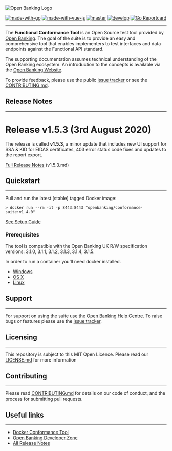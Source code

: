 ![Open Banking Logo](https://bitbucket.org/openbankingteam/conformance-suite/raw/99b76db5f60bb4d790d6f32bffae29cbe95a3661/docs/static_files/OBIE_logotype_blue_RGB.PNG)

[![made-with-go](https://img.shields.io/badge/Made%20with-Go-1f425Ff.svg)](https://www.golang.org/)
[![made-with-vue-js](https://img.shields.io/badge/Made%20with-Vue.JS-1f425Ff.svg)](https://vuejs.org/)
[![master](https://img.shields.io/bitbucket/pipelines/openbankingteam/conformance-suite/master.svg)](https://bitbucket.org/openbankingteam/conformance-suite/addon/pipelines/home#!/results/branch/master/page/1)
[![develop](https://img.shields.io/bitbucket/pipelines/openbankingteam/conformance-suite/develop.svg)](https://bitbucket.org/openbankingteam/conformance-suite/addon/pipelines/home#!/results/branch/develop/page/1)
[![Go Reportcard](https://goreportcard.com/badge/bitbucket.org/openbankingteam/conformance-suite)](https://goreportcard.com/report/bitbucket.org/openbankingteam/conformance-suite)

---

The **Functional Conformance Tool** is an Open Source test tool provided by [Open Banking](https://www.openbanking.org.uk/). The goal of the suite is to provide an easy and comprehensive tool that enables implementers to test interfaces and data endpoints against the Functional API standard.

The supporting documentation assumes technical understanding of the Open Banking ecosystem. An introduction to the concepts is available via the [Open Banking Website](https://www.openbanking.org.uk/).

To provide feedback, please use the public [issue tracker](https://bitbucket.org/openbankingteam/conformance-suite/issues) or see the [CONTRIBUTING.md](CONTRIBUTING.md).

## Release Notes 
* * *

# Release v1.5.3 (3rd August 2020)

The release is called **v1.5.3**, a minor update that includes new UI support for SSA & KID for EIDAS certificates, 403 error status code fixes and updates to the report export.

[Full Release Notes](https://bitbucket.org/openbankingteam/conformance-suite/src/develop/docs/releases/v1.5.3.md) (v1.5.3.md)

## Quickstart
* * *

Pull and run the latest (stable) tagged Docker image:

    > docker run --rm -it -p 8443:8443 "openbanking/conformance-suite:v1.4.0"

[See Setup Guide](https://bitbucket.org/openbankingteam/conformance-suite/src/develop/docs/setup-guide.md)

### Prerequisites

The tool is compatible with the Open Banking UK R/W specification versions: 3.1.0, 3.1.1, 3.1.2, 3.1.3, 3.1.4, 3.1.5.

In order to run a container you'll need docker installed.

* [Windows](https://docs.docker.com/windows/started)
* [OS X](https://docs.docker.com/mac/started/)
* [Linux](https://docs.docker.com/linux/started/)

## Support
* * *

For support on using the suite use the [Open Banking Help Centre](https://openbanking.atlassian.net/servicedesk/customer/portals). To raise bugs or features please use the [issue tracker](https://bitbucket.org/openbankingteam/conformance-suite/issues).

## Licensing
* * *

This repository is subject to this MIT Open Licence. Please read our [LICENSE.md](https://bitbucket.org/openbankingteam/conformance-suite/src/develop/LICENSE.md) for more information

## Contributing
* * *
Please read [CONTRIBUTING.md](https://bitbucket.org/openbankingteam/conformance-suite/src/develop/CONTRIBUTING.md) for details on our code of conduct, and the process for submitting pull requests.

## Useful links
* * *

* [Docker Conformance Tool](https://hub.docker.com/r/openbanking/conformance-suite/)
* [Open Banking Developer Zone](https://openbanking.atlassian.net/wiki/spaces/DZ/overview)
* [All Release Notes](https://bitbucket.org/openbankingteam/conformance-suite/src/develop/docs/releases/releases.md)
